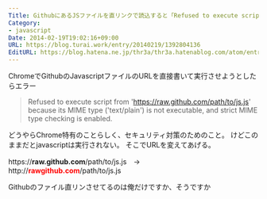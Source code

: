 ```yaml
---
Title: GithubにあるJSファイルを直リンクで読込すると「Refused to execute script」と出る件
Category:
- javascript
Date: 2014-02-19T19:02:16+09:00
URL: https://blog.turai.work/entry/20140219/1392804136
EditURL: https://blog.hatena.ne.jp/thr3a/thr3a.hatenablog.com/atom/entry/12921228815718684446
---
```


ChromeでGithubのJavascriptファイルのURLを直接書いて実行させようとしたらエラー
> Refused to execute script from 'https://raw.github.com/path/to/js.js' because its MIME type ('text/plain') is not executable, and strict MIME type checking is enabled. 

どうやらChrome特有のことらしく、セキュリティ対策のためのこと。
けどこのままだとjavascriptは実行されない。
そこでURLを変えてあげる。

https://<b>raw.github.com</b>/path/to/js.js　→　http://<span style="color: #ff0000"><b>rawgithub.com</b></span>/path/to/js.js

Githubのファイル直リンさせてるのは俺だけですか、そうですか
